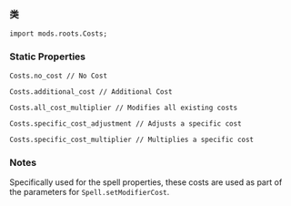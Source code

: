 
### 类

```zenscript
import mods.roots.Costs;
```

### Static Properties

```zenscript
Costs.no_cost // No Cost

Costs.additional_cost // Additional Cost

Costs.all_cost_multiplier // Modifies all existing costs

Costs.specific_cost_adjustment // Adjusts a specific cost

Costs.specific_cost_multiplier // Multiplies a specific cost

```
### Notes

Specifically used for the spell properties, these costs are used as part of the parameters for `Spell.setModifierCost`.
